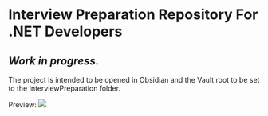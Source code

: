 # Interview Preparation Repository For .NET Developers

## ***Work in progress.***

The project is intended to be opened in Obsidian and the Vault root to be set to the InterviewPreparation folder.

Preview:
![](Media/Dotnet%20Developer%20Mindmap.png)